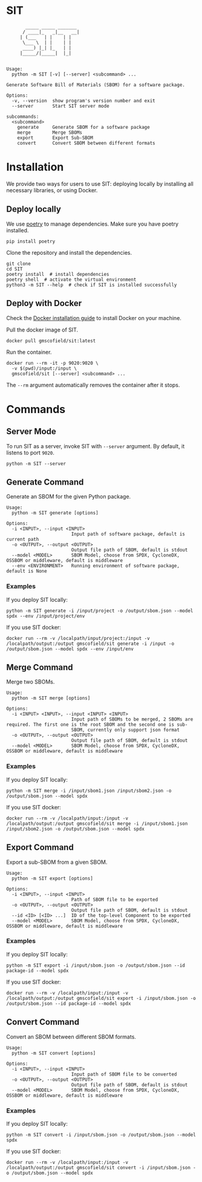 # SIT

```
       _____ _____ _______ 
      / ____|_   _|__   __|
     | (___   | |    | |   
      \___ \  | |    | |   
      ____) |_| |_   | |   
     |_____/|_____|  |_|   
            

Usage:
  python -m SIT [-v] [--server] <subcommand> ...

Generate Software Bill of Materials (SBOM) for a software package.

Options:
  -v, --version  show program's version number and exit
  --server       Start SIT server mode

subcommands:
  <subcommand>
    generate     Generate SBOM for a software package
    merge        Merge SBOMs
    export       Export Sub-SBOM
    convert      Convert SBOM between different formats
```

# Installation

We provide two ways for users to use SIT: deploying locally by installing all necessary libraries, or using Docker.

## Deploy locally

We use [poetry](https://python-poetry.org/) to manage dependencies. Make sure you have poetry installed.

```shell
pip install poetry
```

Clone the repository and install the dependencies.

```shell
git clone 
cd SIT
poetry install  # install dependencies
poetry shell  # activate the virtual environment
python3 -m SIT --help  # check if SIT is installed successfully
```

## Deploy with Docker

Check the [Docker installation guide](https://docs.docker.com/get-docker/) to install Docker on your machine.

Pull the docker image of SIT.
```shell
docker pull gmscofield/sit:latest
```

Run the container.
```shell
docker run --rm -it -p 9020:9020 \
  -v $(pwd)/input:/input \
  gmscofield/sit [--server] <subcommand> ...
```

The `--rm` argument automatically removes the container after it stops.

# Commands

## Server Mode

To run SIT as a server, invoke SIT with `--server` argument. By default, it listens to port `9020`.

```shell
python -m SIT --server
```

## Generate Command

Generate an SBOM for the given Python package.

```shell
Usage:
  python -m SIT generate [options]

Options:
  -i <INPUT>, --input <INPUT>
                        Input path of software package, default is current path
  -o <OUTPUT>, --output <OUTPUT>
                        Output file path of SBOM, default is stdout
  --model <MODEL>       SBOM Model, choose from SPDX, CycloneDX, OSSBOM or middleware, default is middleware
  --env <ENVIRONMENT>   Running environment of software package, default is None
```

### Examples

If you deploy SIT locally:
```shell
python -m SIT generate -i /input/project -o /output/sbom.json --model spdx --env /input/project/env
```

If you use SIT docker:
```shell
docker run --rm -v /localpath/input/project:/input -v /localpath/output:/output gmscofield/sit generate -i /input -o /output/sbom.json --model spdx --env /input/env
```

## Merge Command

Merge two SBOMs.

```shell
Usage:
  python -m SIT merge [options]

Options:
  -i <INPUT> <INPUT>, --input <INPUT> <INPUT>
                        Input path of SBOMs to be merged, 2 SBOMs are required. The first one is the root SBOM and the second one is sub-
                        SBOM, currently only support json format
  -o <OUTPUT>, --output <OUTPUT>
                        Output file path of SBOM, default is stdout
  --model <MODEL>       SBOM Model, choose from SPDX, CycloneDX, OSSBOM or middleware, default is middleware
```

### Examples

If you deploy SIT locally:
```shell
python -m SIT merge -i /input/sbom1.json /input/sbom2.json -o /output/sbom.json --model spdx
```

If you use SIT docker:
```shell
docker run --rm -v /localpath/input:/input -v /localpath/output:/output gmscofield/sit merge -i /input/sbom1.json /input/sbom2.json -o /output/sbom.json --model spdx
```

## Export Command

Export a sub-SBOM from a given SBOM.

```shell
Usage:
  python -m SIT export [options]

Options:
  -i <INPUT>, --input <INPUT>
                        Path of SBOM file to be exported
  -o <OUTPUT>, --output <OUTPUT>
                        Output file path of SBOM, default is stdout
  --id <ID> [<ID> ...]  ID of the top-level Component to be exported
  --model <MODEL>       SBOM Model, choose from SPDX, CycloneDX, OSSBOM or middleware, default is middleware
```

### Examples

If you deploy SIT locally:
```shell
python -m SIT export -i /input/sbom.json -o /output/sbom.json --id package-id --model spdx
```

If you use SIT docker:
```shell
docker run --rm -v /localpath/input:/input -v /localpath/output:/output gmscofield/sit export -i /input/sbom.json -o /output/sbom.json --id package-id --model spdx
```

## Convert Command

Convert an SBOM between different SBOM formats.

```shell
Usage:
  python -m SIT convert [options]

Options:
  -i <INPUT>, --input <INPUT>
                        Input path of SBOM file to be converted
  -o <OUTPUT>, --output <OUTPUT>
                        Output file path of SBOM, default is stdout
  --model <MODEL>       SBOM Model, choose from SPDX, CycloneDX, OSSBOM or middleware, default is middleware
```

### Examples

If you deploy SIT locally:
```shell
python -m SIT convert -i /input/sbom.json -o /output/sbom.json --model spdx
```

If you use SIT docker:
```shell
docker run --rm -v /localpath/input:/input -v /localpath/output:/output gmscofield/sit convert -i /input/sbom.json -o /output/sbom.json --model spdx
```
